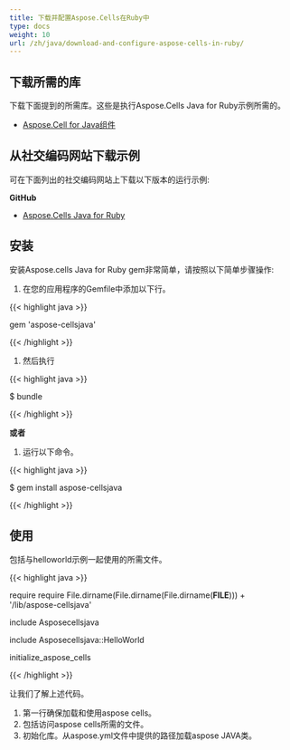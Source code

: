 ```yaml
---
title: 下载并配置Aspose.Cells在Ruby中
type: docs
weight: 10
url: /zh/java/download-and-configure-aspose-cells-in-ruby/
---
```


## **下载所需的库**
下载下面提到的所需库。这些是执行Aspose.Cells Java for Ruby示例所需的。

- [Aspose.Cell for Java组件](https://downloads.aspose.com/cells/java/)
## **从社交编码网站下载示例**
可在下面列出的社交编码网站上下载以下版本的运行示例:

**GitHub**

- [Aspose.Cells Java for Ruby](https://github.com/aspose-cells/Aspose.Cells-for-Java/tree/master/Plugins/Aspose_Cells_Java_for_Ruby)
## **安装**
安装Aspose.cells Java for Ruby gem非常简单，请按照以下简单步骤操作:

1. 在您的应用程序的Gemfile中添加以下行。 

{{< highlight java >}}

 gem 'aspose-cellsjava'

{{< /highlight >}}

1. 然后执行 

{{< highlight java >}}

 $ bundle

{{< /highlight >}}

**或者**

1. 运行以下命令。 

{{< highlight java >}}

 $ gem install aspose-cellsjava

{{< /highlight >}}
## **使用**
包括与helloworld示例一起使用的所需文件。

{{< highlight java >}}

 require require File.dirname(File.dirname(File.dirname(__FILE__))) + '/lib/aspose-cellsjava'

include Asposecellsjava

include Asposecellsjava::HelloWorld

initialize_aspose_cells

{{< /highlight >}}

让我们了解上述代码。

1. 第一行确保加载和使用aspose cells。
1. 包括访问aspose cells所需的文件。
1. 初始化库。从aspose.yml文件中提供的路径加载aspose JAVA类。
